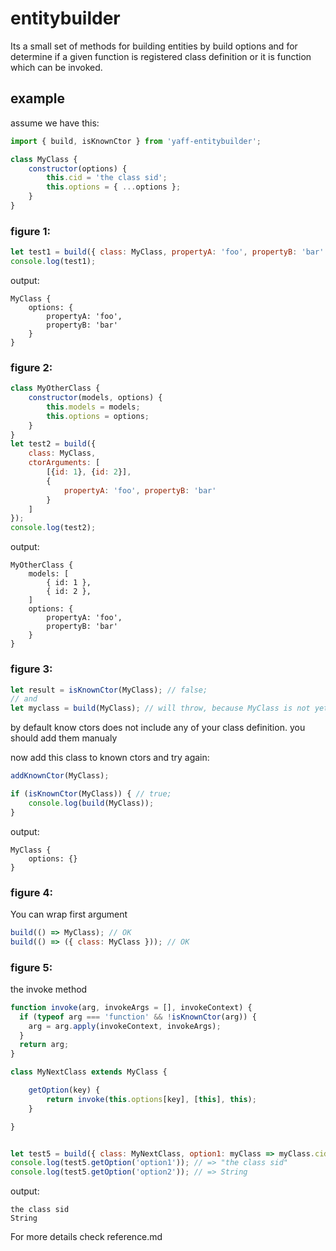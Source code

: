 # entitybuilder
Its a small set of methods for building entities by build options and for determine if a given function is registered class definition or it is function which can be invoked.

## example
assume we have this:
```js
import { build, isKnownCtor } from 'yaff-entitybuilder';

class MyClass {
    constructor(options) {
        this.cid = 'the class sid';                
        this.options = { ...options };
    }
}

```

### figure 1:
```js
let test1 = build({ class: MyClass, propertyA: 'foo', propertyB: 'bar' });
console.log(test1);
```
output:
```
MyClass {
    options: {
        propertyA: 'foo',
        propertyB: 'bar'
    }
}
```


### figure 2:
```js
class MyOtherClass {
    constructor(models, options) {
        this.models = models;
        this.options = options;
    }
}
let test2 = build({ 
    class: MyClass, 
    ctorArguments: [
        [{id: 1}, {id: 2}],
        {
            propertyA: 'foo', propertyB: 'bar'
        }
    ]
});
console.log(test2);
```
output:
```
MyOtherClass {
    models: [
        { id: 1 },
        { id: 2 },
    ]
    options: {
        propertyA: 'foo',
        propertyB: 'bar'
    }
}
```

### figure 3:
```js
let result = isKnownCtor(MyClass); // false;
// and
let myclass = build(MyClass); // will throw, because MyClass is not yet registered.
```
by default know ctors does not include any of your class definition. you should add them manualy


now add this class to known ctors and try again:
```js
addKnownCtor(MyClass);

if (isKnownCtor(MyClass)) { // true;
    console.log(build(MyClass));
} 
```
output:
```
MyClass {
    options: {}
}
```


### figure 4:
You can wrap first argument 
```js
build(() => MyClass); // OK
build(() => ({ class: MyClass })); // OK
```

### figure 5:
the invoke method
```js
function invoke(arg, invokeArgs = [], invokeContext) {
  if (typeof arg === 'function' && !isKnownCtor(arg)) {
    arg = arg.apply(invokeContext, invokeArgs);
  }
  return arg;
}

class MyNextClass extends MyClass {

    getOption(key) {
        return invoke(this.options[key], [this], this);
    }

}


let test5 = build({ class: MyNextClass, option1: myClass => myClass.cid, option2: String  });
console.log(test5.getOption('option1')); // => "the class sid"
console.log(test5.getOption('option2')); // => String

```
output:
```
the class sid
String
```

For more details check reference.md